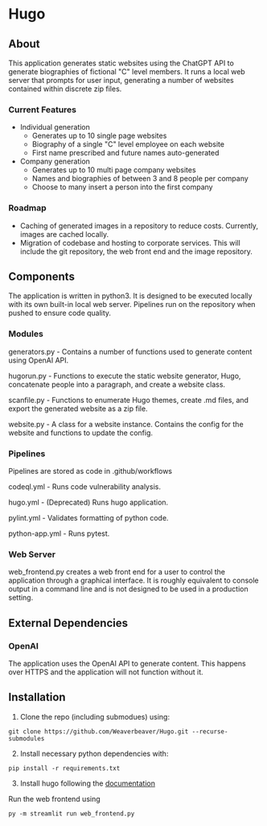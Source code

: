 # Hugo

## About

This application generates static websites using the ChatGPT API to generate biographies of fictional "C" level members. It runs a local web server that prompts for user input, generating a number of websites contained within discrete zip files.

### Current Features

- Individual generation
  - Generates up to 10 single page websites
  - Biography of a single "C" level employee on each website
  - First name prescribed and future names auto-generated
- Company generation
  - Generates up to 10 multi page company websites
  - Names and biographies of between 3 and 8 people per company
  - Choose to many insert a person into the first company

### Roadmap

- Caching of generated images in a repository to reduce costs. Currently, images are cached locally.
- Migration of codebase and hosting to corporate services. This will include the git repository, the web front end and the image repository.

## Components

The application is written in python3. It is designed to be executed locally with its own built-in local web server. Pipelines run on the repository when pushed to ensure code quality.

### Modules

generators.py - Contains a number of functions used to generate content using OpenAI API.

hugorun.py - Functions to execute the static website generator, Hugo, concatenate people into a paragraph, and create a website class.

scanfile.py - Functions to enumerate Hugo themes, create .md files, and export the generated website as a zip file.

website.py - A class for a website instance. Contains the config for the website and functions to update the config.

### Pipelines

Pipelines are stored as code in .github/workflows

codeql.yml - Runs code vulnerability analysis.

hugo.yml - (Deprecated) Runs hugo application.

pylint.yml - Validates formatting of python code.

python-app.yml - Runs pytest.

### Web Server

web_frontend.py creates a web front end for a user to control the application through a graphical interface. It is roughly equivalent to console output in a command line and is not designed to be used in a production setting.

## External Dependencies

### OpenAI

The application uses the OpenAI API to generate content. This happens over HTTPS and the application will not function without it.

## Installation

1. Clone the repo (including submodues) using:

```
git clone https://github.com/Weaverbeaver/Hugo.git --recurse-submodules
```

2. Install necessary python dependencies with:

```
pip install -r requirements.txt
```

3. Install hugo following the [documentation](https://gohugo.io/installation/windows/)

Run the web frontend using

```
py -m streamlit run web_frontend.py
```
